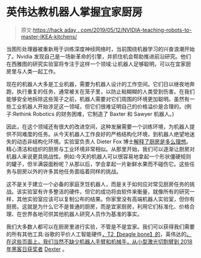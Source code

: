 # 英伟达教机器人掌握宜家厨房

> 原文:[https://hack aday . com/2019/05/12/NVIDIA-teaching-robots-to-master-IKEA-kitchens/](https://hackaday.com/2019/05/12/nvidia-teaching-robots-to-master-ikea-kitchens/)

当图形处理器被重新用于训练深度神经网络时，当前围绕机器学习的兴奋浪潮开始了。Nvidia 发现自己是一场新革命的引擎，并抓住机会帮助推进前沿研究。他们在西雅图的研究实验室将专注于这样一个领域:让机器人足够聪明，可以在宜家厨房里与人类一起工作。

现在的机器人大多是工业机器，需要为机器人设计的工作空间。它们日以继夜地奔跑，执行重复的任务，通常被关在笼子里，以防止粘糊糊的人类受到伤害。在我们能够安全地拆除这些笼子之前，机器人需要对它们周围的环境更加聪明。虽然有一些工业机器人开始涉足这一领域，但它们很难证明自己的价格溢价是合理的。(例子:Rethink Robotics 的财务困难，它制造了 Baxter 和 Sawyer 机器人。)

因此，在这个领域还有很大的改进空间，这种发展需要一个训练环境，为机器人提供不同难度的任务。从今天机器人工作良好的严格结构化环境，到机器人绝望地迷失的动态非结构化环境。实验室负责人 Dieter Fox 博士[解释了厨房是多么理想](https://spectrum.ieee.org/automaton/robotics/home-robots/nvidia-new-seattle-robotics-lab)。精心清洁和组织的厨房与工业环境非常相似。从那里开始，我们可以逐渐让厨房对机器人来说更具挑战性。例如:今天的机器人可以很容易地拿起一个形状僵硬规则的罐子，但半满袋面粉呢？从那以后，学会拿起一片新鲜水果而不碰伤它。这些任务与厨房以外的许多其他任务面临着同样的挑战。

这不是关于建立一个必备的家庭烹饪机器人，而是关于如何应对常见厨房任务的挑战。该实验室有许多整洁的硬件，但它的成功将由软件来衡量，就像所有的研究一样，其他实验室应该可以复制公布的结果。你家里没有高端机器人实验室，但你有厨房。这就是为什么它不是普通的厨房，而是宜家厨房，利用它们标准化、价格合理、在世界各地可供其他机器人研究人员作为基准的事实。

我们大多数人都可以在厨房里进行实验，不管是不是宜家。我们可以获得我们需要的所有其他工具:谷歌的平价人工智能硬件[，T2【beagle bone】的](https://hackaday.com/2019/03/05/google-launches-ai-platform-that-looks-remarkably-like-a-raspberry-pi/)，英伟达的[。在这些页面上，我们当然不缺少机器人手臂和机械手，从小型激光切割臂](https://hackaday.com/2019/03/18/hands-on-new-nvidia-jetson-nano-is-more-power-in-a-smaller-form-factor/)[到 2018 年黑客日获奖者](https://hackaday.com/2018/05/02/friday-hack-chat-building-robotics-with-the-mearm/) [Dexter](https://hackaday.com/2018/11/03/dexter-robotic-arm-wins-the-2018-hackaday-prize/) 。